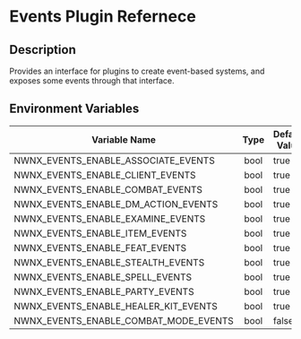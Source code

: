 # Events Plugin Refernece

## Description

Provides an interface for plugins to create event-based systems, and exposes some events through that interface.

## Environment Variables

| Variable Name                         | Type   | Default Value |
| ------------------------------------- | :----: | ------------- |
| NWNX_EVENTS_ENABLE_ASSOCIATE_EVENTS   | bool   | true          |
| NWNX_EVENTS_ENABLE_CLIENT_EVENTS      | bool   | true          |
| NWNX_EVENTS_ENABLE_COMBAT_EVENTS      | bool   | true          |
| NWNX_EVENTS_ENABLE_DM_ACTION_EVENTS   | bool   | true          |
| NWNX_EVENTS_ENABLE_EXAMINE_EVENTS     | bool   | true          |
| NWNX_EVENTS_ENABLE_ITEM_EVENTS        | bool   | true          |
| NWNX_EVENTS_ENABLE_FEAT_EVENTS        | bool   | true          |
| NWNX_EVENTS_ENABLE_STEALTH_EVENTS     | bool   | true          |
| NWNX_EVENTS_ENABLE_SPELL_EVENTS       | bool   | true          |
| NWNX_EVENTS_ENABLE_PARTY_EVENTS       | bool   | true          |
| NWNX_EVENTS_ENABLE_HEALER_KIT_EVENTS  | bool   | true          |
| NWNX_EVENTS_ENABLE_COMBAT_MODE_EVENTS | bool   | false         |